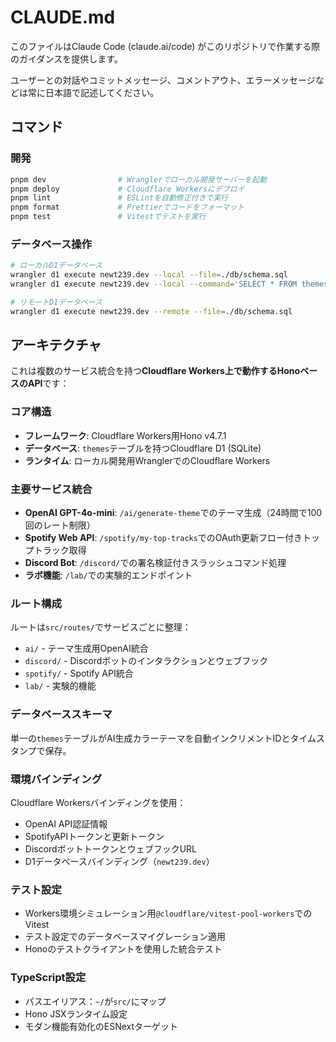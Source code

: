 # CLAUDE.md

このファイルはClaude Code (claude.ai/code) がこのリポジトリで作業する際のガイダンスを提供します。

ユーザーとの対話やコミットメッセージ、コメントアウト、エラーメッセージなどは常に日本語で記述してください。

## コマンド

### 開発

```bash
pnpm dev                # Wranglerでローカル開発サーバーを起動
pnpm deploy             # Cloudflare Workersにデプロイ
pnpm lint               # ESLintを自動修正付きで実行
pnpm format             # Prettierでコードをフォーマット
pnpm test               # Vitestでテストを実行
```

### データベース操作

```bash
# ローカルD1データベース
wrangler d1 execute newt239.dev --local --file=./db/schema.sql
wrangler d1 execute newt239.dev --local --command='SELECT * FROM themes'

# リモートD1データベース
wrangler d1 execute newt239.dev --remote --file=./db/schema.sql
```

## アーキテクチャ

これは複数のサービス統合を持つ**Cloudflare Workers上で動作するHonoベースのAPI**です：

### コア構造

- **フレームワーク**: Cloudflare Workers用Hono v4.7.1
- **データベース**: `themes`テーブルを持つCloudflare D1 (SQLite)
- **ランタイム**: ローカル開発用WranglerでのCloudflare Workers

### 主要サービス統合

- **OpenAI GPT-4o-mini**: `/ai/generate-theme`でのテーマ生成（24時間で100回のレート制限）
- **Spotify Web API**: `/spotify/my-top-tracks`でのOAuth更新フロー付きトップトラック取得
- **Discord Bot**: `/discord/`での署名検証付きスラッシュコマンド処理
- **ラボ機能**: `/lab/`での実験的エンドポイント

### ルート構成

ルートは`src/routes/`でサービスごとに整理：

- `ai/` - テーマ生成用OpenAI統合
- `discord/` - Discordボットのインタラクションとウェブフック
- `spotify/` - Spotify API統合
- `lab/` - 実験的機能

### データベーススキーマ

単一の`themes`テーブルがAI生成カラーテーマを自動インクリメントIDとタイムスタンプで保存。

### 環境バインディング

Cloudflare Workersバインディングを使用：

- OpenAI API認証情報
- SpotifyAPIトークンと更新トークン
- DiscordボットトークンとウェブフックURL
- D1データベースバインディング（`newt239.dev`）

### テスト設定

- Workers環境シミュレーション用`@cloudflare/vitest-pool-workers`でのVitest
- テスト設定でのデータベースマイグレーション適用
- Honoのテストクライアントを使用した統合テスト

### TypeScript設定

- パスエイリアス：`~/`が`src/`にマップ
- Hono JSXランタイム設定
- モダン機能有効化のESNextターゲット
